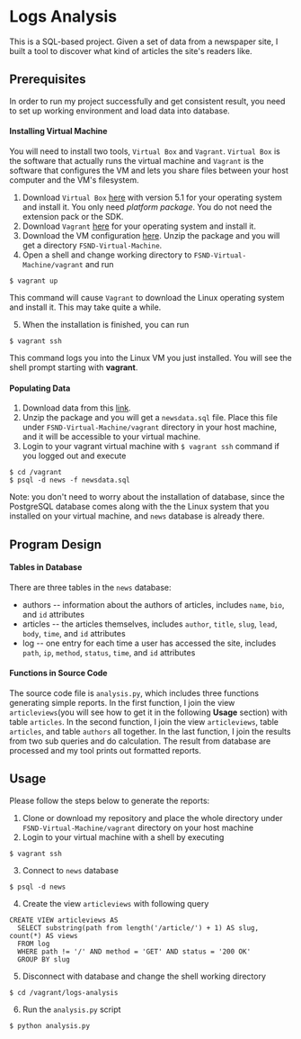 # Logs Analysis
This is a SQL-based project. Given a set of data from a newspaper site, I built a tool to discover what kind of articles the site's readers like.

## Prerequisites
In order to run my project successfully and get consistent result, you need to set up working environment and load data into database.
#### Installing Virtual Machine
You will need to install two tools, `Virtual Box` and `Vagrant`. `Virtual Box` is the software that actually runs the virtual machine and `Vagrant` is the software that configures the VM and lets you share files between your host computer and the VM's filesystem.
1. Download `Virtual Box` [here](https://www.virtualbox.org/wiki/Download_Old_Builds_5_1) with version 5.1 for your operating system and install it. You only need _platform package_. You do not need the extension pack or the SDK. 
2. Download `Vagrant` [here](https://www.vagrantup.com/downloads.html) for your operating system and install it. 
3. Download the VM configuration [here](https://s3.amazonaws.com/video.udacity-data.com/topher/2018/April/5acfbfa3_fsnd-virtual-machine/fsnd-virtual-machine.zip). Unzip the package and you will get a directory `FSND-Virtual-Machine`.
4. Open a shell and change working directory to `FSND-Virtual-Machine/vagrant` and run
```
$ vagrant up
```
This command will cause `Vagrant` to download the Linux operating system and install it. This may take quite a while.

5. When the installation is finished, you can run 
```
$ vagrant ssh
```
This command logs you into the Linux VM you just installed. You will see the shell prompt starting with **vagrant**.
#### Populating Data
1. Download data from this [link](https://d17h27t6h515a5.cloudfront.net/topher/2016/August/57b5f748_newsdata/newsdata.zip). 
2. Unzip the package and you will get a `newsdata.sql` file. Place this file under `FSND-Virtual-Machine/vagrant` directory in your host machine, and it will be accessible to your virtual machine.  
3. Login to your vagrant virtual machine with `$ vagrant ssh` command if you logged out and execute
```
$ cd /vagrant
$ psql -d news -f newsdata.sql
```
Note: you don't need to worry about the installation of database, since the PostgreSQL database comes along with the the Linux system that you installed on your virtual machine, and `news` database is already there. 
## Program Design
#### Tables in Database 
There are three tables in the `news` database:
* authors -- information about the authors of articles, includes `name`, `bio`, and `id` attributes
* articles -- the articles themselves, includes `author`, `title`, `slug`, `lead`, `body`, `time`, and `id` attributes
* log -- one entry for each time a user has accessed the site, includes `path`, `ip`, `method`, `status`, `time`, and `id` attributes
#### Functions in Source Code
The source code file is `analysis.py`, which includes three functions generating simple reports. In the first function, I join the view `articleviews`(you will see how to get it in the following **Usage** section) with table `articles`. In the second function, I join the view `articleviews`, table `articles`, and table `authors` all together. In the last function, I join the results from two sub queries and do calculation. The result from database are processed and my tool prints out formatted reports. 

## Usage
Please follow the steps below to generate the reports:
1. Clone or download my repository and place the whole directory under `FSND-Virtual-Machine/vagrant` directory on your host machine
2. Login to your virtual machine with a shell by executing
```
$ vagrant ssh
```
3. Connect to `news` database
```
$ psql -d news
```
4. Create the view `articleviews` with following query  
```
CREATE VIEW articleviews AS 
  SELECT substring(path from length('/article/') + 1) AS slug, count(*) AS views 
  FROM log 
  WHERE path != '/' AND method = 'GET' AND status = '200 OK' 
  GROUP BY slug
```
5. Disconnect with database and change the shell working directory
```
$ cd /vagrant/logs-analysis
```
6. Run the `analysis.py` script 
```
$ python analysis.py
```
